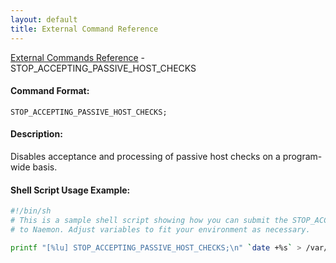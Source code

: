 ```yaml
---
layout: default
title: External Command Reference
---
```


<!--
************************************************
* AUTO GENERATED PAGE - USE ./update SCRIPT
************************************************
-->

<span class="glyphicon glyphicon-arrow-up"></span><a href="index.html"> External Commands Reference</a> - STOP_ACCEPTING_PASSIVE_HOST_CHECKS<br>


#### Command Format:

`STOP_ACCEPTING_PASSIVE_HOST_CHECKS;`

#### Description:

Disables acceptance and processing of passive host checks on a program-wide basis.

#### Shell Script Usage Example:

```sh
#!/bin/sh
# This is a sample shell script showing how you can submit the STOP_ACCEPTING_PASSIVE_HOST_CHECKS command
# to Naemon. Adjust variables to fit your environment as necessary.

printf "[%lu] STOP_ACCEPTING_PASSIVE_HOST_CHECKS;\n" `date +%s` > /var/lib/naemon/naemon.cmd
```



